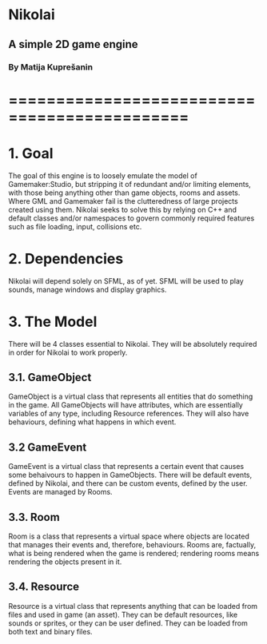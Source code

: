 # Nikolai
## A simple 2D game engine
### By Matija Kuprešanin
# =============================================

# 1. Goal
The goal of this engine is to loosely emulate the model of Gamemaker:Studio, but stripping it of redundant and/or limiting elements, with those being anything other than game objects, rooms and assets. Where GML and Gamemaker fail is the clutteredness of large projects created using them. Nikolai seeks to solve this by relying on C++ and default classes and/or namespaces to govern commonly required features such as file loading, input, collisions etc.

# 2. Dependencies
Nikolai will depend solely on SFML, as of yet. SFML will be used to play sounds, manage windows and display graphics.

# 3. The Model
There will be 4 classes essential to Nikolai. They will be absolutely required in order for Nikolai to work properly.
## 3.1. GameObject
GameObject is a virtual class that represents all entities that do something in the game. All GameObjects will have attributes, which are essentially variables of any type, including Resource references. They will also have behaviours, defining what happens in which event.
## 3.2 GameEvent
GameEvent is a virtual class that represents a certain event that causes some behaivours to happen in GameObjects. There will be default events, defined by Nikolai, and there can be custom events, defined by the user. Events are managed by Rooms.
## 3.3. Room
Room is a class that represents a virtual space where objects are located that manages their events and, therefore, behaviours. Rooms are, factually, what is being rendered when the game is rendered; rendering rooms means rendering the objects present in it.
## 3.4. Resource
Resource is a virtual class that represents anything that can be loaded from files and used in game (an asset). They can be default resources, like sounds or sprites, or they can be user defined. They can be loaded from both text and binary files.
